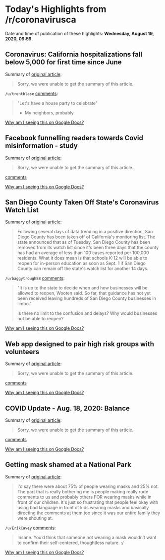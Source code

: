 # Today's Highlights from /r/coronavirusca

Date and time of publication of these highlights: **Wednesday, August 19, 2020, 09:59**.

## Coronavirus: California hospitalizations fall below 5,000 for first time since June

Summary of [original article](https://www.mercurynews.com/coronavirus-california-hospitalizations-fall-below-5000-for-first-time-since-june):

> Sorry, we were unable to get the summary of this article.

`/u/trentblase` [comments](https://www.reddit.com/r/CoronavirusCA/comments/ic83xy/coronavirus_california_hospitalizations_fall/):

> "Let's have a house party to celebrate"
> 
> - My neighbors, probably

[Why am I seeing this on Google Docs?](https://docs.google.com/document/d/1Dc6We63vOXIZsc0op-Bt4abqkYjXzOigalQqFxmvvbM/edit?usp=sharing)

## Facebook funnelling readers towards Covid misinformation - study

Summary of [original article](https://www.theguardian.com/technology/2020/aug/19/facebook-funnelling-readers-towards-covid-misinformation-study):

> Sorry, we were unable to get the summary of this article.

[comments](https://www.reddit.com/r/CoronavirusCA/comments/icrh5o/facebook_funnelling_readers_towards_covid/)

[Why am I seeing this on Google Docs?](https://docs.google.com/document/d/1Dc6We63vOXIZsc0op-Bt4abqkYjXzOigalQqFxmvvbM/edit?usp=sharing)

## San Diego County Taken Off State's Coronavirus Watch List

Summary of [original article](https://www.nbcsandiego.com/news/local/san-diego-county-taken-off-states-coronavirus-watch-list/2387632/?fbclid=IwAR3QIOtqW5wLRJ-5oLhuiyDzUvEMukEE_xFcqAmLXxebW3U5NPCfm-JsUcc):

> Following several days of data trending in a positive direction, San Diego County has been taken off of California's monitoring list. The state announced that as of Tuesday, San Diego County has been removed from its watch list since it's been three days that the county has had an average of less than 100 cases reported per 100,000 residents. What it does mean is that schools K-12 will be able to reopen for in-person education as soon as Sept. 1 if San Diego County can remain off the state's watch list for another 14 days.

`/u/baggytrough88` [comments](https://www.reddit.com/r/CoronavirusCA/comments/ic8e5h/san_diego_county_taken_off_states_coronavirus/):

> "It is up to the state to decide when and how businesses will be allowed to reopen, Wooten said. So far, that guidance has not yet been received leaving hundreds of San Diego County businesses in limbo."
> 
> Is there no limit to the confusion and delays?  Why would businesses not be able to reopen?

[Why am I seeing this on Google Docs?](https://docs.google.com/document/d/1Dc6We63vOXIZsc0op-Bt4abqkYjXzOigalQqFxmvvbM/edit?usp=sharing)

## Web app designed to pair high risk groups with volunteers

Summary of [original article](https://www.reddit.com/r/CoronavirusCA/comments/icfkts/web_app_designed_to_pair_high_risk_groups_with/):

> Sorry, we were unable to get the summary of this article.

[comments](https://www.reddit.com/r/CoronavirusCA/comments/icfkts/web_app_designed_to_pair_high_risk_groups_with/)

[Why am I seeing this on Google Docs?](https://docs.google.com/document/d/1Dc6We63vOXIZsc0op-Bt4abqkYjXzOigalQqFxmvvbM/edit?usp=sharing)

## COVID Update - Aug. 18, 2020: Balance

Summary of [original article](/r/LosAngeles/comments/ic8ol8/covid_update_aug_18_2020_balance/):

> Sorry, we were unable to get the summary of this article.

[comments](https://www.reddit.com/r/CoronavirusCA/comments/ic8osg/covid_update_aug_18_2020_balance/)

[Why am I seeing this on Google Docs?](https://docs.google.com/document/d/1Dc6We63vOXIZsc0op-Bt4abqkYjXzOigalQqFxmvvbM/edit?usp=sharing)

## Getting mask shamed at a National Park

Summary of [original article](https://www.reddit.com/r/CoronavirusCA/comments/ibmh3n/getting_mask_shamed_at_a_national_park/):

> I'd say there were about 75% of people wearing masks and 25% not. The part that is really bothering me is people making really rude comments to us and probably others FOR wearing masks while in front of our children. It's just so frustrating that people feel okay with using bad language in front of kids wearing masks and basically directing the comments at them too since it was our entire family they were shouting at.

`/u/ErikCavey` [comments](https://www.reddit.com/r/CoronavirusCA/comments/ibmh3n/getting_mask_shamed_at_a_national_park/):

> Insane. You’d think that someone not wearing a mask wouldn’t want to confirm their self-centered, thoughtless nature. :/

[Why am I seeing this on Google Docs?](https://docs.google.com/document/d/1Dc6We63vOXIZsc0op-Bt4abqkYjXzOigalQqFxmvvbM/edit?usp=sharing)

